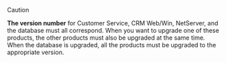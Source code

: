 <!-- markdownlint-disable-file MD041 -->
> [!CAUTION]
> **The version number** for Customer Service, CRM Web/Win, NetServer, and the database must all correspond. When you want to upgrade one of these products, the other products must also be upgraded at the same time. When the database is upgraded, all the products must be upgraded to the appropriate version.
